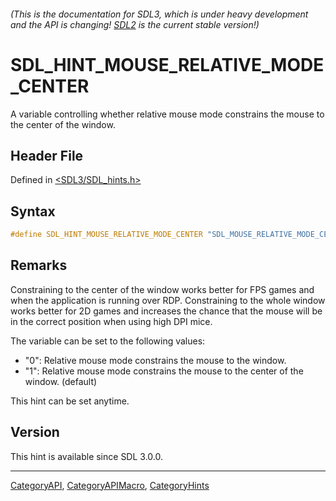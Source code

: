 ###### (This is the documentation for SDL3, which is under heavy development and the API is changing! [SDL2](https://wiki.libsdl.org/SDL2/) is the current stable version!)
# SDL_HINT_MOUSE_RELATIVE_MODE_CENTER

A variable controlling whether relative mouse mode constrains the mouse to the center of the window.

## Header File

Defined in [<SDL3/SDL_hints.h>](https://github.com/libsdl-org/SDL/blob/main/include/SDL3/SDL_hints.h)

## Syntax

```c
#define SDL_HINT_MOUSE_RELATIVE_MODE_CENTER "SDL_MOUSE_RELATIVE_MODE_CENTER"
```

## Remarks

Constraining to the center of the window works better for FPS games and
when the application is running over RDP. Constraining to the whole window
works better for 2D games and increases the chance that the mouse will be
in the correct position when using high DPI mice.

The variable can be set to the following values:

- "0": Relative mouse mode constrains the mouse to the window.
- "1": Relative mouse mode constrains the mouse to the center of the
  window. (default)

This hint can be set anytime.

## Version

This hint is available since SDL 3.0.0.

----
[CategoryAPI](CategoryAPI), [CategoryAPIMacro](CategoryAPIMacro), [CategoryHints](CategoryHints)

